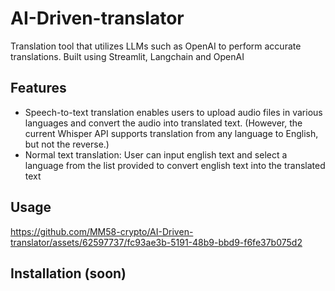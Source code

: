 # AI-Driven-translator

Translation tool that utilizes LLMs such as OpenAI to perform accurate translations. Built using Streamlit, Langchain and OpenAI

## Features
- Speech-to-text translation enables users to upload audio files in various languages and convert the audio into translated text. (However, the current Whisper API supports translation from any language to English, but not the reverse.) 
- Normal text translation: User can input english text and select a language from the list provided to convert english text into the translated text

## Usage

https://github.com/MM58-crypto/AI-Driven-translator/assets/62597737/fc93ae3b-5191-48b9-bbd9-f6fe37b075d2

## Installation (soon)
